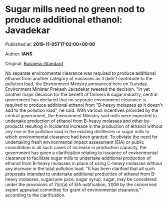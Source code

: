 
# Sugar mills need no green nod to produce additional ethanol: Javadekar

Published at: **2019-11-05T17:02:00+00:00**

Author: **IANS**

Original: [Business-Standard](https://www.business-standard.com/article/economy-policy/sugar-mills-need-no-green-nod-to-produce-additional-ethanol-javadekar-119110501705_1.html)

No separate environmental clearance was required to produce additional ethanol from another category of molasses as it didn't contribute to the pollution load, the Environment Ministry announced here on Tuesday.
Environment Minister Prakash Javadekar tweeted the decision. "In yet another major decision for the benefit of farmers & sugar industry, central government has declared that no separate environment clearance is required to produce additional ethanol from "B-heavy molasses as it doesn't add to the pollution load", he said.
With various incentives provided by the central government, the Environment Ministry said mills were expected to undertake production of ethanol from B-heavy molasses and other by-products resulting in incidental increase in the production of ethanol without any rise in the pollution load in the existing distilleries or sugar mills to which environmental clearance had been granted.
To obviate the need for undertaking fresh environmental impact assessment (EIA) or public consultation in all such cases of increase in production capacity, the government has given a clarification relating to issuance of environmental clearance to facilitate sugar mills to undertake additional production of ethanol from B-heavy molasses in place of using C-heavy molasses without any increase in the total pollution load.
"It has been clarified that all such proposals intended to undertake additional production of ethanol from B-heavy molasses, sugarcane juice, sugar syrup, sugar, may be considered under the provisions of 7(ii)(a) of EIA notification, 2006 by the concerned expert appraisal committee for grant of environmental clearance," according to the clarification.
